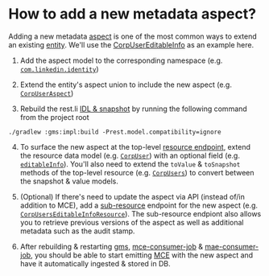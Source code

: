 # How to add a new metadata aspect?

Adding a new metadata [aspect](../what/aspect.md) is one of the most common ways to extend an existing
[entity](../what/entity.md). We'll use the
[CorpUserEditableInfo](https://github.com/linkedin/datahub/blob/master/metadata-models/src/main/pegasus/com/linkedin/identity/CorpUserEditableInfo.pdl)
as an example here.

1. Add the aspect model to the corresponding namespace (e.g.
   [`com.linkedin.identity`](https://github.com/linkedin/datahub/tree/master/metadata-models/src/main/pegasus/com/linkedin/identity))

2. Extend the entity's aspect union to include the new aspect (e.g.
   [`CorpUserAspect`](https://github.com/linkedin/datahub/blob/master/metadata-models/src/main/pegasus/com/linkedin/metadata/aspect/CorpUserAspect.pdl))

3. Rebuild the rest.li [IDL & snapshot](https://linkedin.github.io/rest.li/modeling/compatibility_check) by running the
   following command from the project root

```
./gradlew :gms:impl:build -Prest.model.compatibility=ignore
```

4. To surface the new aspect at the top-level
   [resource endpoint](https://linkedin.github.io/rest.li/user_guide/restli_server#writing-resources), extend the
   resource data model (e.g.
   [`CorpUser`](https://github.com/linkedin/datahub/blob/master/gms/api/src/main/pegasus/com/linkedin/identity/CorpUser.pdl))
   with an optional field (e.g.
   [`editableInfo`](https://github.com/linkedin/datahub/blob/master/gms/api/src/main/pegasus/com/linkedin/identity/CorpUser.pdl#L21)).
   You'll also need to extend the `toValue` & `toSnapshot` methods of the top-level resource (e.g.
   [`CorpUsers`](https://github.com/linkedin/datahub/blob/master/gms/impl/src/main/java/com/linkedin/metadata/resources/identity/CorpUsers.java))
   to convert between the snapshot & value models.

5. (Optional) If there's need to update the aspect via API (instead of/in addition to MCE), add a
   [sub-resource](https://linkedin.github.io/rest.li/user_guide/restli_server#sub-resources) endpoint for the new aspect
   (e.g.
   [`CorpUsersEditableInfoResource`](https://github.com/linkedin/datahub/blob/master/gms/impl/src/main/java/com/linkedin/metadata/resources/identity/CorpUsersEditableInfoResource.java)).
   The sub-resource endpiont also allows you to retrieve previous versions of the aspect as well as additional metadata
   such as the audit stamp.

6. After rebuilding & restarting [gms](https://github.com/linkedin/datahub/tree/master/gms),
   [mce-consumer-job](https://github.com/linkedin/datahub/tree/master/metadata-jobs/mce-consumer-job) &
   [mae-consumer-job](https://github.com/linkedin/datahub/tree/master/metadata-jobs/mae-consumer-job), you should be
   able to start emitting [MCE](../what/mxe.md) with the new aspect and have it automatically ingested & stored in DB.
